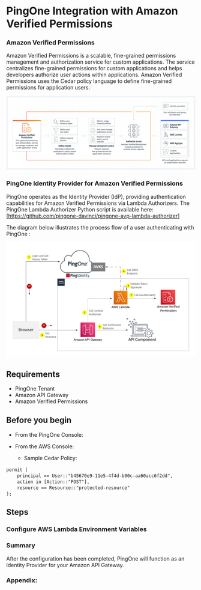# PingOne Integration with Amazon Verified Permissions

### Amazon Verified Permissions
Amazon Verified Permissions is a scalable, fine-grained permissions management and authorization service for custom applications. The service centralizes fine-grained permissions for custom applications and helps developers authorize user actions within applications. Amazon Verified Permissions uses the Cedar policy language to define fine-grained permissions for application users.

![Amazon Verified Permissions](images/Product-Page-Diagram_AVP.png)


### PingOne Identity Provider for Amazon Verified Permissions

PingOne operates as the Identity Provider (IdP), providing authentication capabilities for Amazon Verified Permissions via Lambda Authorizers. The PingOne Lambda Authorizer Python script is available here: [https://github.com/pingone-davinci/pingone-avp-lambda-authorizer]

The diagram below illustrates the process flow of a user authenticating with PingOne :


![PingOne Integration with Amazon Verified Permissions](images/pingone-avp-lambda-authorizer.png)


## Requirements
* PingOne Tenant
* Amazon API Gateway
* Amazon Verified Permissions 


## Before you begin
* From the PingOne Console:


* From the AWS Console:





  * Sample Cedar Policy:


```
permit (
    principal == User::"b45670e9-11e5-4f4d-b00c-aa60acc6f2dd",
    action in [Action::"POST"],
    resource == Resource::"protected-resource"
);
```


## Steps

### Configure AWS Lambda Environment Variables


### Summary

After the configuration has been completed, PingOne will function as an Identity Provider for your Amazon API Gateway.


### Appendix:
